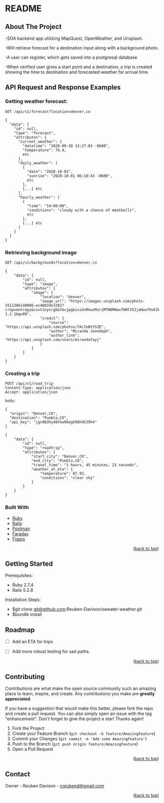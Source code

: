 # README
<div id="top"></div>


<!-- ABOUT THE PROJECT -->
## About The Project

-SOA backend app utilizing MapQuest, OpenWeather, and Unsplash.

-Will retrieve forecast for a destination input along with a background photo.

-A user can register, which gets saved into a postgresql database

-When verified user gives a start point and a destination, a trip is created showing the time to destination and forecasted weather for arrival time.




## API Request and Response Examples 
### Getting weather forecast:


` GET /api/v1/forecast?location=denver,co `

~~~
{
  "data": {
    "id": null,
    "type": "forecast",
    "attributes": {
      "current_weather": {
        "datetime": "2020-09-30 13:27:03 -0600",
        "temperature": 79.4,
        etc
      },
      "daily_weather": [
        {
          "date": "2020-10-01",
          "sunrise": "2020-10-01 06:10:43 -0600",
          etc
        },
        {...} etc
      ],
      "hourly_weather": [
        {
          "time": "14:00:00",
          "conditions": "cloudy with a chance of meatballs",
          etc
        },
        {...} etc
      ]
    }
  }
}
~~~



### Retrieving background image
 
` GET /api/v1/backgrounds?location=denver,co `
```
{
    "data": {
        "id": null,
        "type": "image",
        "attributes": {
            "image": {
                "location": "denver",
                "image_url": "https://images.unsplash.com/photo-1511286148006-ec48824e3282?crop=entropy&cs=tinysrgb&fm=jpg&ixid=MnwzMzc1MTN8MHwxfHNlYXJjaHwxfHxkZW52ZXIlMkNjb2NpdHlzY2FwZXxlbnwwfHx8fDE2NTY0Mzg3NTU&ixlib=rb-1.2.1&q=80",
                "credit": {
                    "source": "https://api.unsplash.com/photos/lkLTeBY2SZE",
                    "author": "Miranda Joondeph",
                    "author_link": "https://api.unsplash.com/users/mirandafayj"
                }
            }
        }
    }
}
```
### Creating a trip 

```
POST /api/v1/road_trip
Content-Type: application/json
Accept: application/json

body:

{
  "origin": "Denver,CO",
  "destination": "Pueblo,CO",
  "api_key": "jgn983hy48thw9begh98h4539h4"
}
```

```
{
    "data": {
        "id": null,
        "type": "roadtrip",
        "attributes": {
            "start_city": "Denver,CO",
            "end_city": "Pueblo,CO",
            "travel_time": "1 hours, 45 minutes, 23 seconds",
            "weather_at_eta": {
                "temperature": 87.93,
                "conditions": "clear sky"
            }
        }
    }
}
```

### Built With

* [Ruby](https://www.ruby-lang.org/en/)
* [Rails](https://rubyonrails.org/)
* [Postman](https://www.postman.com/)
* [Faraday](https://lostisland.github.io/faraday/)
* [Figaro](https://github.com/laserlemon/figaro)


<p align="right">(<a href="#top">back to top</a>)</p>




<!-- GETTING STARTED -->
## Getting Started

Prerequisites:
* Ruby 2.7.4
* Rails 5.2.8


Installation Steps:
* $git clone git@github.com:Reuben-Davison/sweater-weather.git
* $bundle install 



<!-- ROADMAP -->
## Roadmap

- [ ] Add an ETA for trips
- [ ] Add more robust testing for sad paths.  



<p align="right">(<a href="#top">back to top</a>)</p>



<!-- CONTRIBUTING -->
## Contributing

Contributions are what make the open source community such an amazing place to learn, inspire, and create. Any contributions you make are **greatly appreciated**.

If you have a suggestion that would make this better, please fork the repo and create a pull request. You can also simply open an issue with the tag "enhancement".
Don't forget to give the project a star! Thanks again!

1. Fork the Project
2. Create your Feature Branch (`git checkout -b feature/AmazingFeature`)
3. Commit your Changes (`git commit -m 'Add some AmazingFeature'`)
4. Push to the Branch (`git push origin feature/AmazingFeature`)
5. Open a Pull Request

<p align="right">(<a href="#top">back to top</a>)</p>



<!-- CONTACT -->
## Contact

Owner - Reuben Davison - creubend@gmail.com 


<p align="right">(<a href="#top">back to top</a>)</p>
